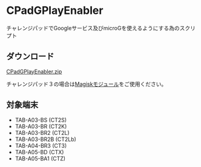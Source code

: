 # CPadGPlayEnabler
チャレンジパッドでGoogleサービス及びmicroGを使えるようにする為のスクリプト

## ダウンロード
[CPadGPlayEnabler.zip](https://github.com/s1204IT/CPadGPlayEnabler/releases/download/save/CPadGPlayEnabler.zip "CPadGPlayEnabler.zip")

チャレンジパッド３の場合は[Magiskモジュール](https://github.com/s1204IT/CPadGApps/tree/CT3 "s1204IT/CPadGApps")をご使用ください。

## 対象端末
- TAB-A03-BS (CT2S)
- TAB-A03-BR (CT2K)
- TAB-A03-BR2 (CT2L)
- TAB-A03-BR2B (CT2Lb)
- TAB-A04-BR3 (CT3)
- TAB-A05-BD (CTX)
- TAB-A05-BA1 (CTZ)